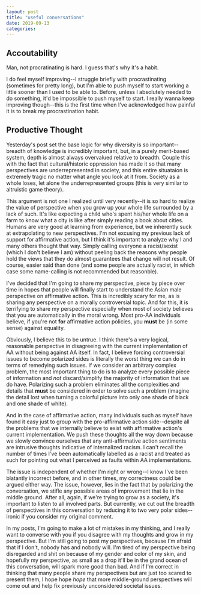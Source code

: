```yaml
---
layout: post
title: "useful conversations"
date: 2019-09-13
categories:
---
```

## Accoutability
Man, not procratinating is hard. I guess that's why it's a habit.

I do feel myself improving--I struggle briefly with procrastinating (sometimes for pretty long), but I'm able to push myself to start working a little sooner than I used to be able to. Before, unless I absolutely needed to do something, it'd be impossible to push myself to start. I really wanna keep improving though--this is the first time when I've acknowledged how painful it is to break my procrastination habit.

## Productive Thought
Yesterday's post set the base logic for why diversity is so important--breadth of knowledge is incredibly important, but, in a purely merit-based system, depth is almost always overvalued relative to breadth. Couple this with the fact that cultural/historic oppression has made it so that many perspectives are underrepresented in society, and this entire situataion is extremely tragic no matter what angle you look at it from. Society as a whole loses, let alone the underrepresented groups (this is very similar to altruistic game theory).

This argument is not one I realized until very recently--it is so hard to realize the value of perspective when you grow up your whole life surrounded by a lack of such. It's like expecting a child who's spent his/her whole life on a farm to know what a city is like after simply reading a book about cities. Humans are very good at learning from experience, but we inherently suck at extrapolating to new perspectives. I'm not excusing my previous lack of support for affirmative action, but I think it's important to analyze why I and many others thought that way. Simply calling everyone a racist/sexist (which I don't believe I am) without peeling back the reasons why people hold the views that they do almost guarantees that change will not result. Of course, easier said than done (and some people are actually racist, in which case some name-calling is not recommended but reasonble).

I've decided that I'm going to share my perspective, piece by piece over time in hopes that people will finally start to understand the Asian male perspective on affirmative action. This is incredibly scary for me, as is sharing any perspective on a morally controversial topic. And for this, it is terrifying to share my perspective especially when most of society believes that you are automatically in the moral wrong. Most pro-AA individuals believe, if you're not **for** affirmative action policies, you **must** be (in some sense) against equality. 

Obviously, I believe this to be untrue. I think there's a very logical, reasonable perspective in disagreeing with the current implementation of AA without being against AA itself. In fact, I believe forcing controversial issues to become polarized sides is literally the worst thing we can do in terms of remedying such issues. If we consider an arbitrary complex problem, the most important thing to do is to analyze every possible piece of information and *not* discard/simplify the majority of information that we do have. Polarizing such a problem eliminates all the complexities and details that **must** be considered in order to solve such a problem (imagine the detail lost when turning a colorful picture into only one shade of black and one shade of white). 

And in the case of affirmative action, many individuals such as myself have found it easy just to group with the pro-affirmative action side--despite all the problems that we internally believe to exist with affirmative action's current implementation. We push these thoughts all the way down because we slowly convince ourselves that any anti-affirmative action sentiments are intrusive thoughts indicative of internalized racism. I can't recall the number of times I've been automatically labelled as a racist and treated as such for pointing out what I perceived as faults within AA implementations.

The issue is independent of whether I'm right or wrong--I know I've been blatantly incorrect before, and in other times, my correctness could be argued either way. The issue, however, lies in the fact that by polarizing the conversation, we stifle any possible areas of improvement that lie in the middle ground. After all, again, if we're trying to grow as a society, it's important to listen to all involved parts. But currently, we cut out the breadth of perspectives in this conversation by reducing it to two very polar sides--ironic if you consider my original comment.

In my posts, I'm going to make a lot of mistakes in my thinking, and I really want to converse with you if you disagree with my thoughts and grow in my perspective. But I'm still going to post my perspectives, because I'm afraid that if I don't, nobody has and nobody will. I'm tired of my perspective being disregarded and shit on because of my gender and color of my skin, and hopefully my perspective, as small as a drop it'll be in the grand ocean of this conversation, will spark more good than bad. And if I'm correct in thinking that many people share my perspectives but are just too scared to present them, I hope hope *hope* that more middle-ground perspectives will come out and help fix previously unconsidered societal issues.